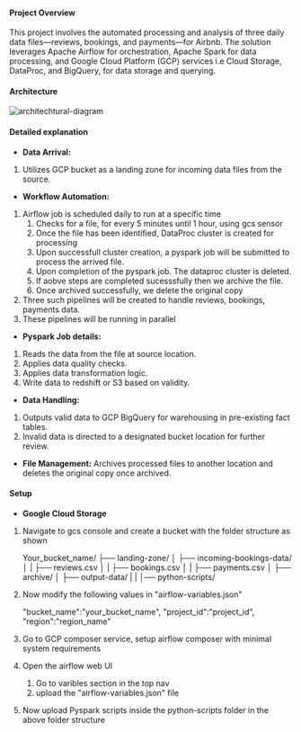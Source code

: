 #### Project Overview
This project involves the automated processing and analysis of three daily data files—reviews, bookings, and payments—for Airbnb. The solution leverages Apache Airflow for orchestration, Apache Spark for data processing, and Google Cloud Platform (GCP) services i.e Cloud Storage, DataProc, and BigQuery, for data storage and querying.

#### Architecture
![architechtural-diagram](https://github.com/user-attachments/assets/68ed0da0-ba9c-40ac-ac3c-e94d3b070e81)


#### Detailed explanation
- **Data Arrival:** 
1. Utilizes GCP bucket as a landing zone for incoming data files from the source. 

- **Workflow Automation:** 
1. Airflow job is scheduled daily to run at a specific time
    1. Checks for a file, for every 5 minutes until 1 hour, using gcs sensor
    2. Once the file has been identified, DataProc cluster is created for processing
    3. Upon successfull cluster creation, a pyspark job will be submitted to process the arrived file.
    4. Upon completion of the pyspark job. The dataproc cluster is deleted.
    5. If aobve steps are completed sucesssfully then we archive the file.
    6. Once archived successfully, we delete the original copy
2. Three such pipelines will be created to handle reviews, bookings, payments data.
3. These pipelines will be running in parallel

- **Pyspark Job details:**
1. Reads the data from the file at source location.
2. Applies data quality checks.
3. Applies data transformation logic.
4. Write data to redshift or S3 based on validity.

- **Data Handling:** 
1. Outputs valid data to GCP BigQuery for warehousing in pre-existing fact tables. 
2. Invalid data is directed to a designated bucket location for further review.

- **File Management:** Archives processed files to another location and deletes the original copy once archived.

#### Setup
- **Google Cloud Storage**
1. Navigate to gcs console and create a bucket with the folder structure as shown

    Your_bucket_name/
    ├── landing-zone/
    │   ├── incoming-bookings-data/
    │   |   ├── reviews.csv
    │   |   ├── bookings.csv
    │   |   ├── payments.csv
    │   ├── archive/
    │   ├── output-data/
    |   | 
    │── python-scripts/

2. Now modify the following values in "airflow-variables.json"

    "bucket_name":"your_bucket_name",
    "project_id":"project_id",
    "region":"region_name"

3. Go to GCP composer service, setup airflow composer with minimal system requirements
4. Open the airflow web UI
    1. Go to varibles section in the top nav
    2. upload the "airflow-variables.json" file
5. Now upload Pyspark scripts inside the python-scripts folder in the above folder structure
